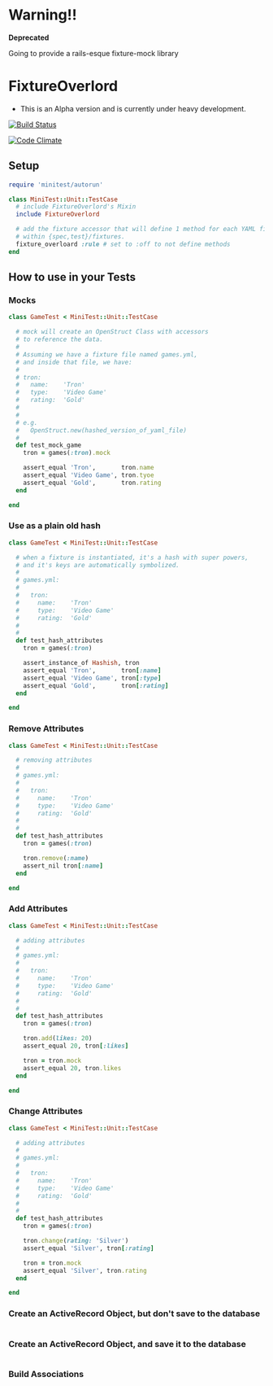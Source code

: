 # Warning!!

**Deprecated**

Going to provide a rails-esque fixture-mock library

# FixtureOverlord

* This is an Alpha version and is currently under heavy development.

[![Build Status](https://travis-ci.org/revans/fixture_overlord.png)](https://travis-ci.org/revans/fixture_overlord)

[![Code Climate](https://codeclimate.com/badge.png)](https://codeclimate.com/github/revans/fixture_overlord)

## Setup

```ruby
require 'minitest/autorun'

class MiniTest::Unit::TestCase
  # include FixtureOverlord's Mixin
  include FixtureOverlord

  # add the fixture accessor that will define 1 method for each YAML file
  # within {spec,test}/fixtures.
  fixture_overloard :rule # set to :off to not define methods
end
````

## How to use in your Tests

### Mocks

````ruby
class GameTest < MiniTest::Unit::TestCase

  # mock will create an OpenStruct Class with accessors
  # to reference the data.
  #
  # Assuming we have a fixture file named games.yml,
  # and inside that file, we have:
  #
  # tron:
  #   name:    'Tron'
  #   type:    'Video Game'
  #   rating:  'Gold'
  #
  #
  # e.g.
  #   OpenStruct.new(hashed_version_of_yaml_file)
  #
  def test_mock_game
    tron = games(:tron).mock

    assert_equal 'Tron',       tron.name
    assert_equal 'Video Game', tron.tyoe
    assert_equal 'Gold',       tron.rating
  end

end
````

### Use as a plain old hash

````ruby
class GameTest < MiniTest::Unit::TestCase

  # when a fixture is instantiated, it's a hash with super powers,
  # and it's keys are automatically symbolized.
  #
  # games.yml:
  #
  #   tron:
  #     name:    'Tron'
  #     type:    'Video Game'
  #     rating:  'Gold'
  #
  #
  def test_hash_attributes
    tron = games(:tron)

    assert_instance_of Hashish, tron
    assert_equal 'Tron',       tron[:name]
    assert_equal 'Video Game', tron[:type]
    assert_equal 'Gold',       tron[:rating]
  end

end
````

### Remove Attributes

````ruby
class GameTest < MiniTest::Unit::TestCase

  # removing attributes
  #
  # games.yml:
  #
  #   tron:
  #     name:    'Tron'
  #     type:    'Video Game'
  #     rating:  'Gold'
  #
  #
  def test_hash_attributes
    tron = games(:tron)

    tron.remove(:name)
    assert_nil tron[:name]
  end

end
````

### Add Attributes

````ruby
class GameTest < MiniTest::Unit::TestCase

  # adding attributes
  #
  # games.yml:
  #
  #   tron:
  #     name:    'Tron'
  #     type:    'Video Game'
  #     rating:  'Gold'
  #
  #
  def test_hash_attributes
    tron = games(:tron)

    tron.add(likes: 20)
    assert_equal 20, tron[:likes]

    tron = tron.mock
    assert_equal 20, tron.likes
  end

end
````

### Change Attributes

````ruby
class GameTest < MiniTest::Unit::TestCase

  # adding attributes
  #
  # games.yml:
  #
  #   tron:
  #     name:    'Tron'
  #     type:    'Video Game'
  #     rating:  'Gold'
  #
  #
  def test_hash_attributes
    tron = games(:tron)

    tron.change(rating: 'Silver')
    assert_equal 'Silver', tron[:rating]

    tron = tron.mock
    assert_equal 'Silver', tron.rating
  end

end
````

### Create an ActiveRecord Object, but don't save to the database

````ruby
````

### Create an ActiveRecord Object, and save it to the database

````ruby
````

### Build Associations

````ruby
````
